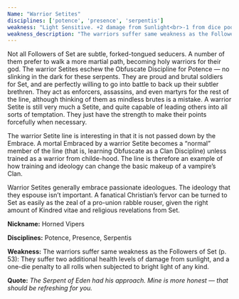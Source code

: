 ```yaml
---
Name: "Warrior Setites"
disciplines: ['potence', 'presence', 'serpentis']
weakness: "Light Sensitive. +2 damage from Sunlight<br>-1 from dice pools in bright light"
weakness_description: "The warriors suffer same weakness as the Followers of Set (p. 53): They suffer two additional health levels of damage from sunlight, and a one-die penalty to all rolls when subjected to bright light of any kind."
---
```


<p>Not all Followers of Set are subtle, forked-tongued seducers. A number of them prefer to walk a more martial path, becoming holy warriors for their god. The warrior Setites eschew the Obfuscate Discipline for Potence — no slinking in the dark for these serpents. They are proud and brutal soldiers for Set, and are perfectly willing to go into battle to back up their subtler brethren. They act as enforcers, assassins, and even martyrs for the rest of the line, although thinking of them as mindless brutes is a mistake. A warrior Setite is still very much a Setite, and quite capable of leading others into all sorts of temptation. They just have the strength to make their points forcefully when necessary.</p><p>The warrior Setite line is interesting in that it is not passed down by the Embrace. A mortal Embraced by a warrior Setite becomes a “normal” member of the line (that is, learning Obfuscate as a Clan Discipline) unless trained as a warrior from childe-hood. The line is therefore an example of how training and ideology can change the basic makeup of a vampire’s Clan.</p><p>Warrior Setites generally embrace passionate ideologues. The ideology that they espouse isn’t important. A fanatical Christian’s fervor can be turned to Set as easily as the zeal of a pro-union rabble rouser, given the right amount of Kindred vitae and religious revelations from Set.</p><p><b>Nickname:</b> Horned Vipers</p><p><b>Disciplines:</b> Potence, Presence, Serpentis</p><p><b>Weakness:</b> The warriors suffer same weakness as the Followers of Set (p. 53): They suffer two additional health levels of damage from sunlight, and a one-die penalty to all rolls when subjected to bright light of any kind.</p><p class=ttlQuote><b>Quote:</b> <i>The Serpent of Eden had his approach. Mine is more honest — that should be refreshing for you.</i></p>